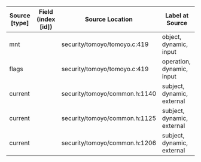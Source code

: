 | Source  [type]        | Field (index [id]) | Source Location                 | Label at Source             |
|-----------------------|--------------------|---------------------------------|-----------------------------|
| mnt                   |                    | security/tomoyo/tomoyo.c:419    | object, dynamic, input      |
| flags                 |                    | security/tomoyo/tomoyo.c:419    | operation, dynamic, input   |
| current               |                    | security/tomoyo/common.h:1140   | subject, dynamic, external  |
| current               |                    | security/tomoyo/common.h:1125   | subject, dynamic, external  |
| current               |                    | security/tomoyo/common.h:1206   | subject, dynamic, external  |